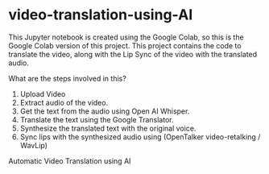 # video-translation-using-AI
This Jupyter notebook is created using the Google Colab, so this is the Google Colab version of this project. This project contains the code to translate the video, along with the Lip Sync of the video with the translated audio.

What are the steps involved in this?
1. Upload Video
2. Extract audio of the video.
3. Get the text from the audio using Open AI Whisper.
4. Translate the text using the Google Translator.
5. Synthesize the translated text with the original voice.
6. Sync lips with the synthesized audio using (OpenTalker video-retalking / WavLip)


Automatic Video Translation using AI
